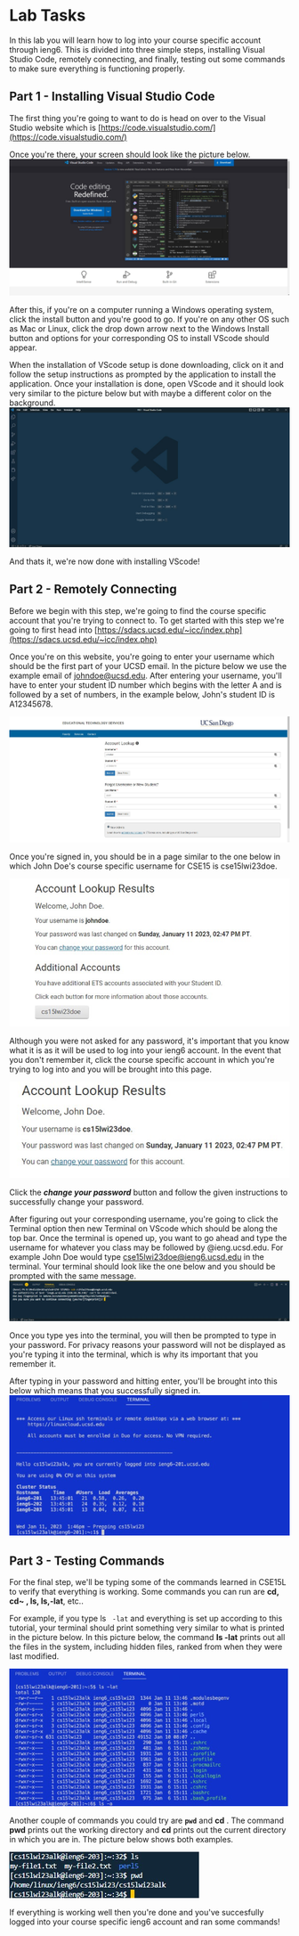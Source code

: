 # Lab Tasks
  In this lab you will learn how to log into your course specific account through ieng6. This is divided into three simple steps, installing Visual Studio Code, remotely connecting, and finally, testing out some commands to make sure everything is functioning properly.
  
## Part 1 - Installing Visual Studio Code
The first thing you're going to want to do is head on over to the Visual Studio website which is [https://code.visualstudio.com/](https://code.visualstudio.com/) 

Once you're there, your screen should look like the picture below. 
![Image](vscode1.jpg)

After this, if you're on a computer running a Windows operating system, click the install button and you're good to go. If you're on any other OS such as Mac or Linux, click the drop down arrow next to the Windows Install button and options for your corresponding OS to install VScode should appear.

When the installation of VScode setup is done downloading, click on it and follow the setup instructions as prompted by the application to install the application. 
Once your installation is done, open VScode and it should look very similar to the picture below but with maybe a different color on the background.
![Image](vscode2.jpg)

And thats it, we're now done with installing VScode!

## Part 2 - Remotely Connecting
Before we begin with this step, we're going to find the course specific account that you're trying to connect to. To get started with this step we're going to first head into [https://sdacs.ucsd.edu/~icc/index.php](https://sdacs.ucsd.edu/~icc/index.php) 

Once you're on this website, you're going to enter your username which should be the first part of your UCSD email. In the picture below we use the example email of johndoe@ucsd.edu. 
After entering your username, you'll have to enter your student ID number which begins with the letter A and is followed by a set of numbers, in the example below, John's student ID is A12345678.

![Image](accountlookup.jpg)

Once you're signed in, you should be in a page similar to the one below in which John Doe's course specific username for CSE15 is cse15lwi23doe.

![Image](account.jpg)

Although you were not asked for any password, it's important that you know what it is as it will be used to log into your ieng6 account. In the event that you don't remember it, click the course specific account in which you're trying to log into and you will be brought into this page. 

![Image](reset.jpg)

Click the ***change your password*** button and follow the given instructions to successfully change your password.


After figuring out your corresponding username, you're going to click the Terminal option then new Terminal on VScode which should be along the top bar. Once the terminal is opened up, you want to go ahead and type the username for whatever you class may be followed by @ieng.ucsd.edu. For example John Doe would type cse15lwi23doe@ieng6.ucsd.edu in the terminal. Your terminal should look like the one below and you should be prompted with the same message.
![Image](terminalnew.jpg)

Once you type yes into the terminal, you will then be prompted to type in your password. For privacy reasons your password will not be displayed as you're typing it into the terminal, which is why its important that you remember it. 

After typing in your password and hitting enter, you'll be brought into this below which means that you successfully signed in.
![Image](login.jpg)

## Part 3 - Testing Commands
For the final step, we'll be typing some of the commands learned in CSE15L to verify that everything is working. Some commands you can run are **cd, cd~ , ls, ls,-lat**, etc..

For example, if you type ls <code> -lat</code> and everything is set up according to this tutorial, your terminal should print something very similar to what is printed in the picture below. In this picture below, the command **ls -lat** prints out all the files in the system, including hidden files, ranked from when they were last modified.

![Image](command.jpg)


Another couple of commands you could try are <code>**pwd**</code> and **cd** . The command **pwd** prints out the working directory and **cd** prints out the current directory in which you are in. The picture below shows both examples.

![Image](tester.jpg)

If everything is working well then you're done and you've succesfully logged into your course specific ieng6 account and ran some commands!
